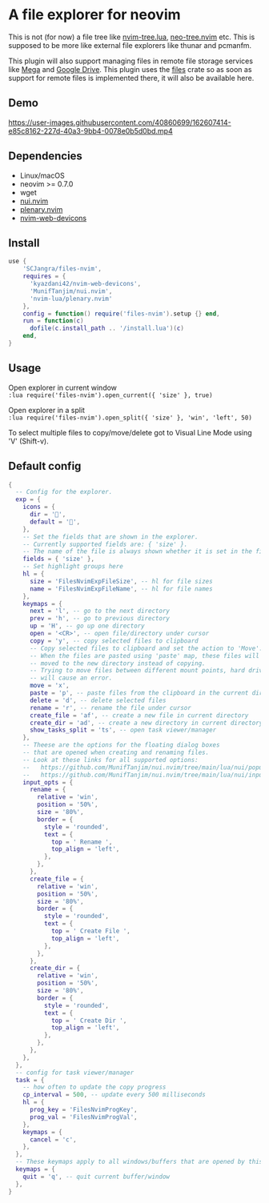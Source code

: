 # A file explorer for neovim

This is not (for now) a file tree like [nvim-tree.lua](https://github.com/kyazdani42/nvim-tree.lua),
[neo-tree.nvim](https://github.com/nvim-neo-tree/neo-tree.nvim) etc. This is supposed to be more like
external file explorers like thunar and pcmanfm.

This plugin will also support managing files in remote file storage services like [Mega](https://mega.io/)
and [Google Drive](https://drive.google.com/). This plugin uses the [files](https://github.com/SCJangra/files) crate
so as soon as support for remote files is implemented there, it will also be available here.

## Demo
https://user-images.githubusercontent.com/40860699/162607414-e85c8162-227d-40a3-9bb4-0078e0b5d0bd.mp4

## Dependencies
- Linux/macOS
- neovim >= 0.7.0
- wget
- [nui.nvim](https://github.com/MunifTanjim/nui.nvim)
- [plenary.nvim](https://github.com/nvim-lua/plenary.nvim)
- [nvim-web-devicons](https://github.com/kyazdani42/nvim-web-devicons)

## Install
``` lua
use {
    'SCJangra/files-nvim',
    requires = {
      'kyazdani42/nvim-web-devicons',
      'MunifTanjim/nui.nvim',
      'nvim-lua/plenary.nvim'
    },
    config = function() require('files-nvim').setup {} end,
    run = function(c)
      dofile(c.install_path .. '/install.lua')(c)
    end,
}
```

## Usage
Open explorer in current window  
`:lua require('files-nvim').open_current({ 'size' }, true)`

Open explorer in a split  
`:lua require('files-nvim').open_split({ 'size' }, 'win', 'left', 50)`

To select multiple files to copy/move/delete got to Visual Line Mode using 'V' (Shift-v).

## Default config
``` lua
{
  -- Config for the explorer.
  exp = {
    icons = {
      dir = '',
      default = '',
    },
    -- Set the fields that are shown in the explorer.
    -- Currently supported fields are: { 'size' }.
    -- The name of the file is always shown whether it is set in the fields or not.
    fields = { 'size' },
    -- Set highlight groups here
    hl = {
      size = 'FilesNvimExpFileSize', -- hl for file sizes
      name = 'FilesNvimExpFileName', -- hl for file names
    },
    keymaps = {
      next = 'l', -- go to the next directory
      prev = 'h', -- go to previous directory
      up = 'H', -- go up one directory
      open = '<CR>', -- open file/directory under cursor
      copy = 'y', -- copy selected files to clipboard
      -- Copy selected files to clipboard and set the action to 'Move'.
      -- When the files are pasted using 'paste' map, these files will be
      -- moved to the new directory instead of copying.
      -- Trying to move files between different mount points, hard drives, partitions etc
      -- will cause an error.
      move = 'x',
      paste = 'p', -- paste files from the clipboard in the current directory
      delete = 'd', -- delete selected files
      rename = 'r', -- rename the file under cursor
      create_file = 'af', -- create a new file in current directory
      create_dir = 'ad', -- create a new directory in current directory
      show_tasks_split = 'ts', -- open task viewer/manager
    },
    -- Theese are the options for the floating dialog boxes
    -- that are opened when creating and renaming files.
    -- Look at these links for all supported options:
    --   https://github.com/MunifTanjim/nui.nvim/tree/main/lua/nui/popup
    --   https://github.com/MunifTanjim/nui.nvim/tree/main/lua/nui/input
    input_opts = {
      rename = {
        relative = 'win',
        position = '50%',
        size = '80%',
        border = {
          style = 'rounded',
          text = {
            top = ' Rename ',
            top_align = 'left',
          },
        },
      },
      create_file = {
        relative = 'win',
        position = '50%',
        size = '80%',
        border = {
          style = 'rounded',
          text = {
            top = ' Create File ',
            top_align = 'left',
          },
        },
      },
      create_dir = {
        relative = 'win',
        position = '50%',
        size = '80%',
        border = {
          style = 'rounded',
          text = {
            top = ' Create Dir ',
            top_align = 'left',
          },
        },
      },
    },
  },
  -- config for task viewer/manager
  task = {
    -- how often to update the copy progress
    cp_interval = 500, -- update every 500 milliseconds
    hl = {
      prog_key = 'FilesNvimProgKey',
      prog_val = 'FilesNvimProgVal',
    },
    keymaps = {
      cancel = 'c',
    },
  },
  -- These keymaps apply to all windows/buffers that are opened by this plugin
  keymaps = {
    quit = 'q', -- quit current buffer/window
  },
}
```
